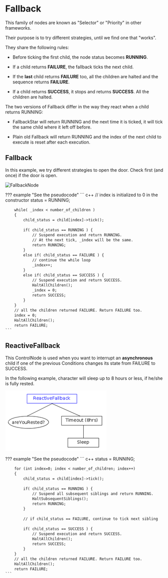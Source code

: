 # Fallback

This family of nodes are known as "Selector" or "Priority"
in other frameworks.

Their purpose is to try different strategies, until we find one that "works".

They share the following rules:

- Before ticking the first child, the node status becomes __RUNNING__.

- If a child returns __FAILURE__, the fallback ticks the next child.

- If the __last__ child returns __FAILURE__ too, all the children are halted and
 the sequence returns __FAILURE__.
 
- If a child returns __SUCCESS__, it stops and returns __SUCCESS__.
  All the children are halted. 

The two versions of Fallback differ in the way they react when a child returns
RUNNING:

- FallbackStar will return RUNNING and the next time it is ticked,
 it will tick the same child where it left off before.
 
- Plain old Fallback will return RUNNING and the index of the next child to
 execute is reset after each execution.

## Fallback

In this example, we try different strategies to open the door. 
Check first (and once) if the door is open.

![FallbackNode](images/FallbackSimplified.png)

??? example "See the pseudocode"
	``` c++
		// index is initialized to 0 in the constructor
		status = RUNNING;

		while( _index < number_of_children )
		{
			child_status = child[index]->tick();
			
			if( child_status == RUNNING ) {
				// Suspend execution and return RUNNING.
				// At the next tick, _index will be the same.
				return RUNNING;
			}
			else if( child_status == FAILURE ) {
				// continue the while loop
				_index++;
			}
			else if( child_status == SUCCESS ) {
				// Suspend execution and return SUCCESS.
   			    HaltAllChildren();
				_index = 0;
				return SUCCESS;
			}
		}
		// all the children returned FAILURE. Return FAILURE too.
		index = 0;
		HaltAllChildren();
		return FAILURE;
	```	

## ReactiveFallback

This ControlNode is used when you want to interrupt an __asynchronous__
child if one of the previous Conditions changes its state from 
FAILURE to SUCCESS.

In the following example, character will sleep up to 8 hours or less,
if he/she is fully rested.

![ReactiveFallback](images/ReactiveFallback.png)


??? example "See the pseudocode"
	``` c++
		status = RUNNING;

		for (int index=0; index < number_of_children; index++)
		{
			child_status = child[index]->tick();
			
			if( child_status == RUNNING ) {
				// Suspend all subsequent siblings and return RUNNING.
				HaltSubsequentSiblings();
				return RUNNING;
			}
			
			// if child_status == FAILURE, continue to tick next sibling
			
			if( child_status == SUCCESS ) {
				// Suspend execution and return SUCCESS.
   				HaltAllChildren();
				return SUCCESS;
			}
		}
		// all the children returned FAILURE. Return FAILURE too.
		HaltAllChildren();
		return FAILURE;
	```	


 
